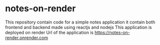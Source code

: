 # notes-on-render
This repository contain code for a simple notes application 
it contain both frontend and backend made using reactjs and nodejs
This application is deployed on render 
Url of the application is https://notes-on-render.onrender.com
